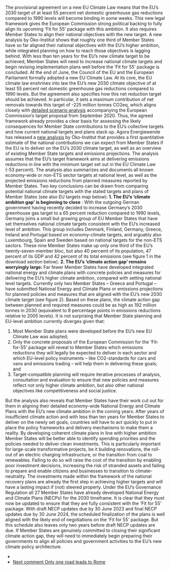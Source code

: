 The provisional agreement on a new EU Climate Law means that the EU’s 2030 target of at least 55 percent net domestic greenhouse gas reductions compared to 1990 levels will become binding in some weeks. This new legal framework gives the European Commission strong political backing to fully align its upcoming ‘Fit for 55’ package with this ambition. It also requires Member States to align their national objectives with the new target. A new analysis by Öko-Institut shows that roughly one third of Member States have so far aligned their national objectives with the EU’s higher ambition, while integrated planning on how to reach those objectives is lagging behind. With less than ten years for the EU’s new climate target to be achieved, Member States will need to increase national climate targets and begin revising implementation plans well before the ‘Fit for 55’ package is concluded.
At the end of June, the Council of the EU and the European Parliament formally adopted a new EU Climate Law. At its core, the EU climate law enshrines into law the EU’s new 2030 climate objective of at least 55 percent net domestic greenhouse gas reductions compared to 1990 levels. But the agreement also specifies how this net reduction target should be achieved. In particular, it sets a maximum contribution of net removals towards this target of -225 million tonnes CO2eq, which aligns closely with [detailed scenario analysis](https://ec.europa.eu) accompanying the European Commission’s target proposal from September 2020. Thus, the agreed framework already provides a clear basis for assessing the likely consequences for Member State contributions to the EU’s collective targets and how current national targets and plans stack up.
Agora Energiewende has released a [new analysis](https://www.agora-energiewende.de/en/publications/the-fit-for-55-national-ghg-target-calculator/) by Öko-Institut that provides a first quantitative estimate of the national contributions we can expect from Member States if the EU is to deliver on the EU’s 2030 climate target, as well as an overview of existing Member State targets and emissions projections. The analysis assumes that the EU’s target framework aims at delivering emissions reductions in line with the minimum target set out in the EU Climate Law (-53 percent). The analysis also summarizes and documents all known economy-wide or non-ETS sector targets at national level, as well as the projected emissions reductions from planned measures reported by Member States.
Two key conclusions can be drawn from comparing potential national climate targets with the stated targets and plans of Member States (see also EU targets map below):
**1. The EU’s ‘climate ambition gap’ is beginning to close** : With the outgoing German government having recently decided to increase Germany’s 2030 greenhouse gas target to a 65 percent reduction compared to 1990 levels, Germany joins a small but growing group of EU Member States that have set themselves national climate targets consistent with the EU’s increased level of ambition. This group includes Denmark, Finland, Germany, Greece, Ireland and Portugal based on economy-climate targets, and arguably also Luxembourg, Spain and Sweden based on national targets for the non-ETS sectors. These nine Member States make up only one third of the EU’s twenty-seven-member bloc, but also 40 percemt of its population, 47 percent of its GDP and 42 percent of its total emissions (see figure 1 in the download section below).
**2. The EU’s ‘climate action gap’ remains worryingly large:** Far fewer Member States have developed integrated national energy and climate plans with concrete policies and measures for delivering the EU’s higher climate ambition, compared with setting national level targets. Currently only two Member States – Greece and Portugal – have submitted National Energy and Climate Plans or emissions projections for planned policies and measures that are aligned with the EU’s new 2030 climate target (see figure 2). Based on these plans, the climate action gap between planned and required measures could be as high as 192 million tonnes in 2030 (equivalent to 8 percentage points in emissions reductions relative to 2005 levels).
It is not surprising that Member State planning and EU-level ambition currently diverges given that:
  1. Most Member State plans were developed before the EU’s new EU Climate Law was adopted;
  2. Only the concrete proposals of the European Commission for the 'Fit-for-55' package will reveal to Member States which emissions reductions they will legally be expected to deliver in each sector and which EU-level policy instruments – like CO2-standards for cars and vans and emissions trading – will help them in delivering these goals; and
  3. Target-compatible planning will require iterative processes of analysis, consultation and evaluation to ensure that new policies and measures reflect not only higher climate ambition, but also other national objectives like competitiveness and social justice.


But the analysis also reveals that Member States have their work cut out for them in aligning their detailed economy-wide National Energy and Climate Plans with the EU’s new climate ambition in the coming years. After years of insufficient climate action and with less than ten years for Member States to deliver on the newly set goals, countries will have to act quickly to put in place the policy frameworks and delivery mechanisms to make them a reality.
By developing coherent climate plans in line with higher ambition Member States will be better able to identify spending priorities and the policies needed to deliver clean investments. This is particularly important for large-scale transformative projects, be it building renovations, the roll-out of an electric charging infrastructure, or the transition from coal to renewables. Failing to do so will raise the cost of the transition by enabling poor investment decisions, increasing the risk of stranded assets and failing to prepare and enable citizens and businesses to transition to climate-neutrality. The investments made within the framework of the national recovery plans are already the first step in achieving higher targets and will have a lasting impact if (not) steered properly.
Under the EU’s Governance Regulation all 27 Member States have already developed National Energy and Climate Plans (NECPs) for the 2030 timeframe. It is clear that they must now be updated to ensure that they are fully consistent with the 'Fit for 55' package. With draft NECP updates due by 30 June 2023 and final NECP updates due by 30 June 2024, the scheduled finalization of the plans is well aligned with the likely end of negotiations on the 'Fit for 55' package.
But this schedule also leaves only two years before draft NECP updates are due. If Member States are genuinely committed to closing their significant climate action gap, they will need to immediately begin preparing their governments to align all policies and government activities to the EU’s new climate policy architecture.
  * [ ](https://www.agora-energiewende.org/news-events/an-ets-for-transport-and-buildings-is-essential)
  * [ Next comment  Only one road leads to Rome ](https://www.agora-energiewende.org/news-events/only-one-road-leads-to-rome)